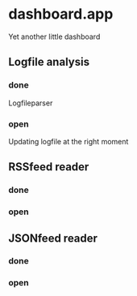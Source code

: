 # dashboard.app
Yet another little dashboard

## Logfile analysis
### done
Logfileparser
### open
Updating logfile at the right moment

## RSSfeed reader
### done
### open

## JSONfeed reader
### done
### open
